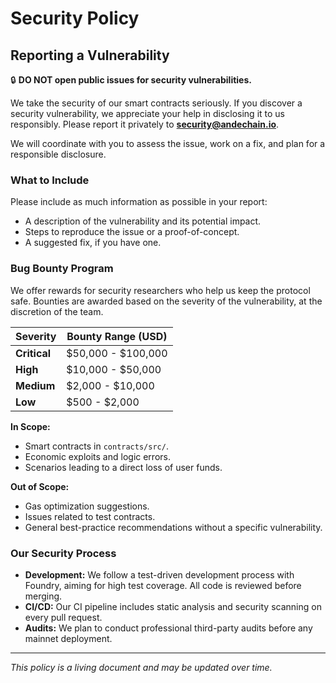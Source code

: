 # Security Policy

## Reporting a Vulnerability

🔒 **DO NOT open public issues for security vulnerabilities.**

We take the security of our smart contracts seriously. If you discover a security vulnerability, we appreciate your help in disclosing it to us responsibly. Please report it privately to **security@andechain.io**.

We will coordinate with you to assess the issue, work on a fix, and plan for a responsible disclosure.

### What to Include

Please include as much information as possible in your report:
- A description of the vulnerability and its potential impact.
- Steps to reproduce the issue or a proof-of-concept.
- A suggested fix, if you have one.

### Bug Bounty Program

We offer rewards for security researchers who help us keep the protocol safe. Bounties are awarded based on the severity of the vulnerability, at the discretion of the team.

| Severity | Bounty Range (USD) |
|-----------|--------------|
| **Critical** | $50,000 - $100,000 |
| **High** | $10,000 - $50,000 |
| **Medium** | $2,000 - $10,000 |
| **Low** | $500 - $2,000 |

**In Scope:**
- Smart contracts in `contracts/src/`.
- Economic exploits and logic errors.
- Scenarios leading to a direct loss of user funds.

**Out of Scope:**
- Gas optimization suggestions.
- Issues related to test contracts.
- General best-practice recommendations without a specific vulnerability.

### Our Security Process

- **Development:** We follow a test-driven development process with Foundry, aiming for high test coverage. All code is reviewed before merging.
- **CI/CD:** Our CI pipeline includes static analysis and security scanning on every pull request.
- **Audits:** We plan to conduct professional third-party audits before any mainnet deployment.

---
*This policy is a living document and may be updated over time.*
